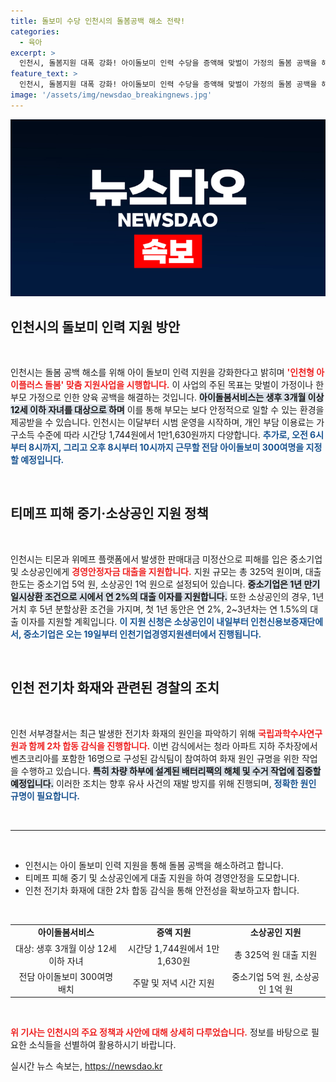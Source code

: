 ```yaml
---
title: 돌보미 수당 인천시의 돌봄공백 해소 전략!
categories:
  - 육아
excerpt: >
  인천시, 돌봄지원 대폭 강화! 아이돌보미 인력 수당을 증액해 맞벌이 가정의 돌봄 공백을 해소하는 인천형 아이플러스 돌봄을 이달부터 시범 운영합니다. 관심 있는 부모님들 필독!
feature_text: >
  인천시, 돌봄지원 대폭 강화! 아이돌보미 인력 수당을 증액해 맞벌이 가정의 돌봄 공백을 해소하는 인천형 아이플러스 돌봄을 이달부터 시범 운영합니다. 관심 있는 부모님들 필독!
image: '/assets/img/newsdao_breakingnews.jpg'
---
```


<p><img src="/assets/img/newsdao_breakingnews.jpg" alt="firstkoreanews 속보" /></p>

<h2 data-ke-size="size26">인천시의 돌보미 인력 지원 방안</h2>

<p data-ke-size="size16">&nbsp;</p> 

<p>인천시는 돌봄 공백 해소를 위해 아이 돌보미 인력 지원을 강화한다고 밝히며 <b><span style="color: #ee2323;">'인천형 아이플러스 돌봄' 맞춤 지원사업을 시행합니다.</span></b> 이 사업의 주된 목표는 맞벌이 가정이나 한부모 가정으로 인한 양육 공백을 해결하는 것입니다. <b><span style="background-color: #21538527;">아이돌봄서비스는 생후 3개월 이상 12세 이하 자녀를 대상으로 하며</span></b> 이를 통해 부모는 보다 안정적으로 일할 수 있는 환경을 제공받을 수 있습니다. 인천시는 이달부터 시범 운영을 시작하며, 개인 부담 이용료는 가구소득 수준에 따라 시간당 1,744원에서 1만1,630원까지 다양합니다. <b><span style="color: #1a5490;">추가로, 오전 6시부터 8시까지, 그리고 오후 8시부터 10시까지 근무할 전담 아이돌보미 300여명을 지정할 예정입니다.</span></b></p>

<p data-ke-size="size16">&nbsp;</p>

<h2 data-ke-size="size26">티메프 피해 중기·소상공인 지원 정책</h2>

<p data-ke-size="size16">&nbsp;</p>

<p>인천시는 티몬과 위메프 플랫폼에서 발생한 판매대금 미정산으로 피해를 입은 중소기업 및 소상공인에게 <b><span style="color: #ee2323;">경영안정자금 대출을 지원합니다.</span></b> 지원 규모는 총 325억 원이며, 대출 한도는 중소기업 5억 원, 소상공인 1억 원으로 설정되어 있습니다. <b><span style="background-color: #21538527;">중소기업은 1년 만기 일시상환 조건으로 시에서 연 2%의 대출 이자를 지원합니다.</span></b> 또한 소상공인의 경우, 1년 거치 후 5년 분할상환 조건을 가지며, 첫 1년 동안은 연 2%, 2~3년차는 연 1.5%의 대출 이자를 지원할 계획입니다. <b><span style="color: #1a5490;">이 지원 신청은 소상공인이 내일부터 인천신용보증재단에서, 중소기업은 오는 19일부터 인천기업경영지원센터에서 진행됩니다.</span></b></p>

<p data-ke-size="size16">&nbsp;</p>

<h2 data-ke-size="size26">인천 전기차 화재와 관련된 경찰의 조치</h2>

<p data-ke-size="size16">&nbsp;</p>

<p>인천 서부경찰서는 최근 발생한 전기차 화재의 원인을 파악하기 위해 <b><span style="color: #ee2323;">국립과학수사연구원과 함께 2차 합동 감식을 진행합니다.</span></b> 이번 감식에서는 청라 아파트 지하 주차장에서 벤츠코리아를 포함한 16명으로 구성된 감식팀이 참여하여 화재 원인 규명을 위한 작업을 수행하고 있습니다. <b><span style="background-color: #21538527;">특히 차량 하부에 설계된 배터리팩의 해체 및 수거 작업에 집중할 예정입니다.</span></b> 이러한 조치는 향후 유사 사건의 재발 방지를 위해 진행되며, <b><span style="color: #1a5490;">정확한 원인 규명이 필요합니다.</span></b></p>

<p data-ke-size="size16">&nbsp;</p>

<hr>

<p data-ke-size="size16">&nbsp;</p>

<ul>
  <li>인천시는 아이 돌보미 인력 지원을 통해 돌봄 공백을 해소하려고 합니다.</li>
  <li>티메프 피해 중기 및 소상공인에게 대출 지원을 하여 경영안정을 도모합니다.</li>
  <li>인천 전기차 화재에 대한 2차 합동 감식을 통해 안전성을 확보하고자 합니다.</li>
</ul>

<p data-ke-size="size16">&nbsp;</p>

<table style="width: 100%; border-collapse: collapse;">
  <tr>
    <td style="text-align: center; height: 17px;"><b>아이돌봄서비스</b></td>
    <td style="text-align: center; height: 17px;"><b>증액 지원</b></td>
    <td style="text-align: center; height: 17px;"><b>소상공인 지원</b></td>
  </tr>
  <tr>
    <td style="text-align: center; height: 17px;">대상: 생후 3개월 이상 12세 이하 자녀</td>
    <td style="text-align: center; height: 17px;">시간당 1,744원에서 1만1,630원</td>
    <td style="text-align: center; height: 17px;">총 325억 원 대출 지원</td>
  </tr>
  <tr>
    <td style="text-align: center; height: 17px;">전담 아이돌보미 300여명 배치</td>
    <td style="text-align: center; height: 17px;">주말 및 저녁 시간 지원</td>
    <td style="text-align: center; height: 17px;">중소기업 5억 원, 소상공인 1억 원</td>
  </tr>
</table>

<p data-ke-size="size16">&nbsp;</p>

<p><b><span style="color: #ee2323;">위 기사는 인천시의 주요 정책과 사안에 대해 상세히 다루었습니다.</span></b> 정보를 바탕으로 필요한 소식들을 선별하여 활용하시기 바랍니다.</p>
실시간 뉴스 속보는, <a href="https://newsdao.kr" rel="dofollow">https://newsdao.kr</a>


